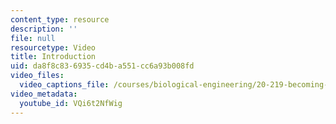 ```yaml
---
content_type: resource
description: ''
file: null
resourcetype: Video
title: Introduction
uid: da8f8c83-6935-cd4b-a551-cc6a93b008fd
video_files:
  video_captions_file: /courses/biological-engineering/20-219-becoming-the-next-bill-nye-writing-and-hosting-the-educational-show-january-iap-2015/day-11-12-screening-rough-cuts/introduction/VQi6t2NfWig.vtt
video_metadata:
  youtube_id: VQi6t2NfWig
---
```

